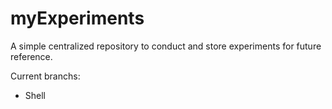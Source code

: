 # myExperiments
A simple centralized repository to conduct and store experiments for future reference.

Current branchs:
- Shell